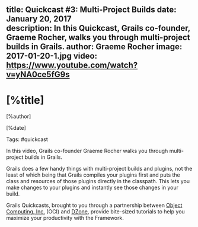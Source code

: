 title: Quickcast #3: Multi-Project Builds
date: January 20, 2017   
description: In this Quickcast, Grails co-founder, Graeme Rocher, walks you through multi-project builds in Grails.
author: Graeme Rocher
image: 2017-01-20-1.jpg
video: https://www.youtube.com/watch?v=yNA0ce5fG9s
---

# [%title]

[%author]

[%date] 

Tags: #quickcast

In this video, Grails co-founder Graeme Rocher walks you through multi-project builds in Grails.

Grails does a few handy things with multi-project builds and plugins, not the least of which being that Grails compiles your plugins first and puts the class and resources of those plugins directly in the classpath. This lets you make changes to your plugins and instantly see those changes in your build.

Grails Quickcasts, brought to you through a partnership between [Object Computing, Inc.](https://objectcomputing.com/) (OCI) and [DZone](https://dzone.com/), provide bite-sized tutorials to help you maximize your productivity with the Framework.
